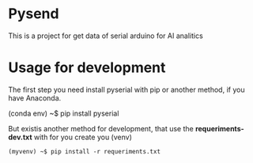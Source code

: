 # Pysend
This is a project for get data of serial arduino for AI analitics

# Usage for development
The first step you need install pyserial with pip or another method, if you have Anaconda.

   (conda env) ~$ pip install pyserial

But existis another method for development, that use the  **requeriments-dev.txt** with for you create you (venv)

    (myvenv) ~$ pip install -r requeriments.txt

